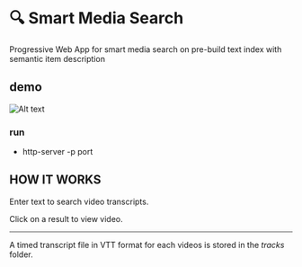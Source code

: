 # :mag: Smart Media Search

Progressive Web App for smart media search on pre-build text index with semantic item description

## demo

![Alt text](img/smartmediasearch_demo0.gif?raw=true "Gif short demo")


### run

* http-server -p port

## HOW IT WORKS

<p>Enter text to search video transcripts.</p>
<p style="border-bottom: 1px solid #444; padding: 0 0 1em 0;">Click on a result to view video.</p>
<p>A timed transcript file in VTT format for each videos is stored in the <em>tracks</em> folder. </p>

<!--<p>A dummy video and track element is created for each VTT file.</p>
<p>An entry in a WebSQL database is created for each cue of each track. Each database entry has the cue startTime, cue text, and YouTube video ID.</p>
<p>When text is entered in the query input element, the cue database is searched using a read query with LIKE, and results are displayed.</p>
<p>When a result is clicked, the <code>src</code> is set for the embedded YouTube player, with a start value corresponding to the start time of the cue.</p>-->

